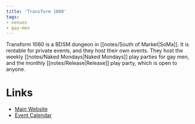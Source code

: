 ```yaml
---
title: 'Transform 1060'
tags:
- venues
- gay-men
---
```


Transform 1060 is a BDSM dungeon in [[notes/South of Market|SoMa]]. It is rentable for private events, and they host their own events. They host the weekly [[notes/Naked Mondays|Naked Mondays]] play parties for gay men, and the monthly [[notes/Release|Release]] play party, which is open to anyone.

# Links
- [Main Website](https://www.transform1060.org)
- [Event Calendar](https://www.transform1060.org/calendar/)